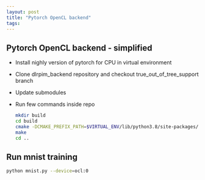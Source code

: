 ```yaml
---
layout: post
title: "Pytorch OpenCL backend"
tags: 
---
```


## Pytorch OpenCL backend - simplified

- Install nighly version of pytorch for CPU in virtual environment
- Clone dlrpim_backend repository and checkout true_out_of_tree_support branch
- Update submodules
- Run few commands inside repo

    ```bash
    mkdir build
    cd build
    cmake -DCMAKE_PREFIX_PATH=$VIRTUAL_ENV/lib/python3.8/site-packages/torch/share/cmake/Torch ..
    make
    cd ..
    ```

## Run mnist training

```bash
python mnist.py --device=ocl:0
```
